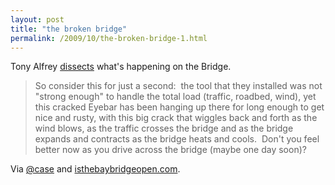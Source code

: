 ```yaml
---
layout: post
title: "the broken bridge"
permalink: /2009/10/the-broken-bridge-1.html
---
```


Tony Alfrey [dissects](http://www.sci-experiments.com/BrokenBridge/BrokenBridge.html) what's happening on the Bridge.

> So consider this for just a second:  the tool that they installed was not "strong enough" to handle the total load (traffic, roadbed, wind), yet this cracked Eyebar has been hanging up there for long enough to get nice and rusty, with this big crack that wiggles back and forth as the wind blows, as the traffic crosses the bridge and as the bridge expands and contracts as the bridge heats and cools.  Don't you feel better now as you drive across the bridge (maybe one day soon)?

Via [@case](http://twitter.com/case) and [isthebaybridgeopen.com](http://isthebaybridgeopen.com/).